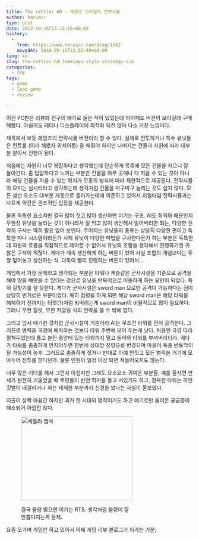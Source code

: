 ```yaml
---
title: The settler HD – 레밍즈 스타일의 전략시뮬
author: haruair
type: post
date: 2012-10-16T13:15:16+00:00
history:
  - 
    from: https://www.haruair.com/blog/1382
    movedAt: 2018-09-13T22:02:40+00:00
lang: ko
slug: the-settler-hd-lemmings-style-strategy-sim
categories:
  - 리뷰
tags:
  - game
  - Ipad game
  - review

---
```

이전 PC판은 리뷰와 친구의 얘기로 들은 적이 있었는데 아이패드 버전이 보이길래 구매해봤다. 아쉽게도 레티나 디스플레이에 최적화 되진 않아 다소 거친 느낌이다.

제목에서 보듯 레밍즈의 전략시뮬 버전이라 할 수 있다. 실제로 전투하거나 특수 유닛들은 컨트롤 (이라 해봤자 위치이동) 을 해줘야 하지만 나머지는 건물과 자원에 따라 대부분 알아서 진행이 된다.

처음에는 자원이 너무 복잡하다고 생각했는데 단순하게 목록에 모든 건물을 지으니 잘 돌아간다. 좀 답답하다고 느끼는 부분은 건물을 아무 곳에나 다 지을 수 있는 것이 아니라 해당 건물을 지을 수 있는 위치가 모종의 방식에 따라 제한적으로 제공된다. 전략시뮬의 묘미는 심시티라고 생각하는데 생각처럼 건물을 마구마구 늘리는 것도 쉽지 않다. 모든 생산 요소도 대부분 자동으로 흘러가는데에 의존하고 있어서 리얼타임 전략시뮬과는 다르게 약간은 관조적인 입장을 제공한다.

물론 독특한 요소지만 결국 많이 짓고 많이 생산하면 이기는 구조. AI도 최적화 때문인지 무한정 유닛을 늘리는 것이 아니라서 잘 막고 많이 생산해서 밀어버리면 되는, 다양한 전략의 구사는 딱히 필요 없어 보인다. 주어지는 유닛들의 종류는 상당히 다양한 편이고 독특한 마나 시스템이라든가 사제 유닛이 다양한 마법을 구사한다든가 하는 부분은 독특한데 자원의 흐름을 직접적으로 제어할 수 없어서 유닛의 조합을 생각해서 진행하기엔 귀찮은 구석이 적잖다. 게다가 계속 생산하게 하는 버튼이 있어 사실 조합의 개념보다는 뚜껑 덮어놓고 생산하는 식. 더욱이 빨리 진행하는 버튼이 있어서&#8230;

게임에서 가장 문제라고 생각되는 부분은 타워나 캐슬같은 군사시설을 기준으로 공격을 해야 땅을 빼앗을 수 있다는 것으로 유닛을 반복적으로 이동하게 하는 요인이 되었다. 특히 길찾기를 잘 못한다. 게다가 군사시설은 sword man 으로만 공격이 가능하다는 점이 상당히 번거로운 부분이었다. 특히 점령을 하게 되면 해당 sword man은 해당 타워를 해체하기 전까지는 터렛(?)처럼 되버리는게 sword man이 비율적으로 많이 필요하다. 그러니 무한 질럿, 무한 저글링 식의 전략을 쓸 수 밖에 없다.

그리고 앞서 얘기한 것처럼 군사시설이 기준이라 AI는 무조건 타워를 먼저 공격한다. 그러므로 병력을 국경에 배치하는 것보다 타워 주변에 모아 두는게 낫다. 처음엔 국경 따라 펼쳐두었는데 뚫고 본진 중앙에 있는 타워까지 밀고 들어와 타워를 부셔버리더라. 게다가 타워를 촘촘하게 안지어두면 한번에 상대방 진영으로 변경되며 마을이 폭풍 반토막이 될 가능성이 농후. 그러므로 촘촘하게 짓거나 반대로 아예 안짓고 모든 병력을 거기에 모아두어 전투를 한다던가. 물론 인원이 일정 이상 되면 쳐들어오지도 않는다.

너무 많은 기대를 해서 그런지 아쉽지만 그래도 요소요소 귀여운 부분들, 예를 들자면 판세가 완전히 기울었을 때 주민들이 반전 딱지를 들고 서있기도 하고, 정복한 타워는 하얀 깃발이 내걸리거나 하는 세세한 부분까지 신경을 썼다는 사실이 돋보였다.

지출이 살짝 아쉽긴 하지만 과거 한 시대의 명작이기도 하고 얘기로만 들어온 궁금증이 해소되어 아깝진 않다.<figure style="width: 300px" class="wp-caption aligncenter">

[<img class="size-full " src="https://haruair.com/wp-content/uploads/2012/10/20121017-001532.jpg?resize=300%2C225" alt="세틀러 캡쳐" width="300" height="225" data-recalc-dims="1" />][1]<figcaption class="wp-caption-text">결국 물량 많으면 이기는 RTS. 생각처럼 물량이 잘 안뽑아지는게 문제.</figcaption></figure> 

요즘 오가며 게임만 하고 있어서 어째 게임 리뷰 블로그가 되가는 기분;

 [1]: https://haruair.com/wp-content/uploads/2012/10/20121017-001532.jpg